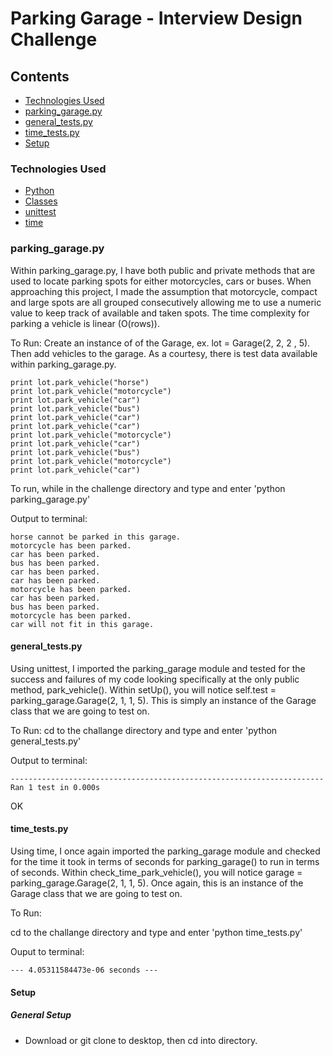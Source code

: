 # Parking Garage - Interview Design Challenge

## Contents
* [Technologies Used](#technologiesused)
* [parking_garage.py](#parking_garage.py)
* [general_tests.py](#general_tests.py)
* [time_tests.py](#time_tests.py)
* [Setup](#setup)

### <a name="technologiesused"></a>Technologies Used


* [Python](https://www.python.org/)
* [Classes](https://docs.python.org/3/tutorial/classes.html)
* [unittest](https://docs.python.org/2/library/unittest.html)
* [time](https://docs.python.org/2/library/time.html)


### <a name="parking_garage.py"></a>parking_garage.py
Within parking_garage.py, I have both public and private methods that are used to locate parking spots for either motorcycles, cars or buses. When approaching this project, I made the assumption that motorcycle, compact and large spots are all grouped consecutively allowing me to use a numeric value to keep track of available and taken spots. The time complexity for parking a vehicle is linear (O(rows)).

To Run: 
Create an instance of of the Garage, ex. lot = Garage(2, 2, 2 , 5). Then add vehicles to the garage. As a courtesy, there is test data available within parking_garage.py. 

	print lot.park_vehicle("horse")
	print lot.park_vehicle("motorcycle")
	print lot.park_vehicle("car")
	print lot.park_vehicle("bus")
	print lot.park_vehicle("car")
	print lot.park_vehicle("car")
	print lot.park_vehicle("motorcycle")
	print lot.park_vehicle("car")
	print lot.park_vehicle("bus")
	print lot.park_vehicle("motorcycle")
	print lot.park_vehicle("car")

To run, while in the challenge directory and type and enter 'python parking_garage.py'

Output to terminal: 

	horse cannot be parked in this garage.
	motorcycle has been parked.
	car has been parked.
	bus has been parked.
	car has been parked.
	car has been parked.
	motorcycle has been parked.
	car has been parked.
	bus has been parked.
	motorcycle has been parked.
	car will not fit in this garage.


#### <a name="general_tests.py"></a>general_tests.py
Using unittest, I imported the parking_garage module and tested for the success and failures of my code looking specifically at the only public method, park_vehicle(). Within setUp(), you will notice self.test = parking_garage.Garage(2, 1, 1, 5). This is simply an instance of the Garage class that we are going to test on. 

To Run:
cd to the challange directory and type and enter 'python general_tests.py'

Output to terminal: 

	----------------------------------------------------------------------
	Ran 1 test in 0.000s

OK


#### <a name="time_tests.py"></a>time_tests.py
Using time, I once again imported the parking_garage module and checked for the time it took in terms of seconds for parking_garage() to run in terms of seconds. Within check_time_park_vehicle(), you will notice garage = parking_garage.Garage(2, 1, 1, 5). Once again, this is an instance of the Garage class that we are going to test on. 

To Run: 

cd to the challange directory and type and enter 'python time_tests.py'

Ouput to terminal: 

	--- 4.05311584473e-06 seconds ---


#### <a name="setup"></a>Setup

##### General Setup
* Download or git clone to desktop, then cd into directory. 
